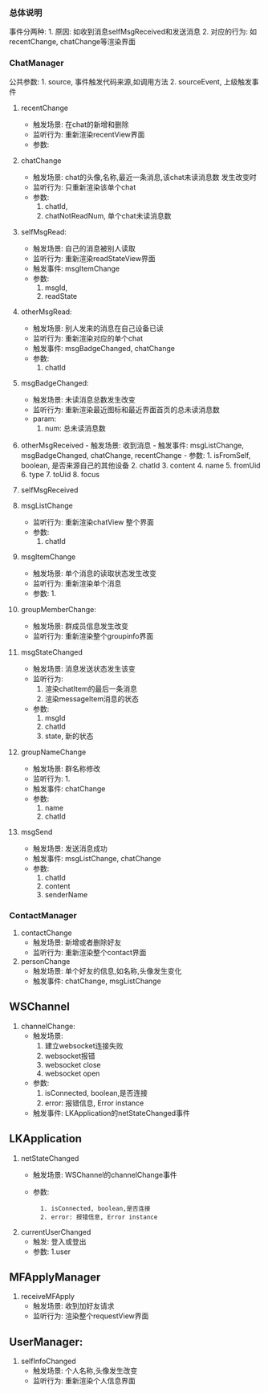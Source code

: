 ### 总体说明
事件分两种:
    1. 原因: 如收到消息selfMsgReceived和发送消息
    2. 对应的行为: 如recentChange, chatChange等渲染界面


### ChatManager

公共参数: 
     1. source, 事件触发代码来源,如调用方法
     2. sourceEvent, 上级触发事件


1. recentChange
   - 触发场景: 在chat的新增和删除
   - 监听行为: 重新渲染recentView界面
   - 参数: 

2. chatChange
    - 触发场景: chat的头像,名称,最近一条消息,该chat未读消息数 发生改变时
    - 监听行为: 只重新渲染该单个chat
    - 参数: 
        1. chatId,
        2. chatNotReadNum, 单个chat未读消息数
3. selfMsgRead: 
    - 触发场景: 自己的消息被别人读取
    - 监听行为: 重新渲染readStateView界面
    - 触发事件: msgItemChange
    - 参数: 
        1. msgId,
        2. readState
4. otherMsgRead:
    - 触发场景: 别人发来的消息在自己设备已读
    - 监听行为: 重新渲染对应的单个chat
    - 触发事件: msgBadgeChanged, chatChange
    - 参数: 
        1. chatId
5. msgBadgeChanged: 
    - 触发场景: 未读消息总数发生改变
    - 监听行为: 重新渲染最近图标和最近界面首页的总未读消息数
    - param: 
        1. num: 总未读消息数


6. otherMsgReceived
        - 触发场景: 收到消息
        - 触发事件: msgListChange, msgBadgeChanged, 
        chatChange, recentChange
        - 参数: 
            1. isFromSelf, boolean, 是否来源自己的其他设备
            2. chatId
            3. content
            4. name
            5. fromUid
            6. type
            7. toUid
            8. focus
7. selfMsgReceived

8. msgListChange
    - 监听行为: 重新渲染chatView 整个界面
    - 参数: 
        1. chatId
9. msgItemChange
    - 触发场景: 单个消息的读取状态发生改变
    - 监听行为: 重新渲染单个消息
    - 参数: 
        1. 
10. groupMemberChange: 
    - 触发场景: 群成员信息发生改变
    - 监听行为: 重新渲染整个groupinfo界面

11. msgStateChanged
    - 触发场景: 消息发送状态发生该变
    - 监听行为: 
        1. 渲染chatItem的最后一条消息
        2. 渲染messageItem消息的状态
    - 参数: 
        1. msgId
        2. chatId
        3. state, 新的状态
12. groupNameChange
    - 触发场景: 群名称修改
    - 监听行为: 
        1. 
    - 触发事件: chatChange
    - 参数: 
        1. name
        2. chatId
13. msgSend
    - 触发场景: 发送消息成功
    - 触发事件: msgListChange, chatChange
    - 参数: 
        1. chatId
        2. content
        3. senderName
    
 
### ContactManager
1. contactChange
   - 触发场景: 新增或者删除好友
   - 监听行为: 重新渲染整个contact界面
2. personChange
   - 触发场景: 单个好友的信息,如名称,头像发生变化
   - 触发事件: chatChange, msgListChange
   
## WSChannel
1. channelChange: 
    - 触发场景: 
         1. 建立websocket连接失败
         2. websocket报错
         3. websocket close
         4. websocket open
    - 参数: 
        1. isConnected, boolean,是否连接
        2. error: 报错信息, Error instance
    - 触发事件: LKApplication的netStateChanged事件
## LKApplication
1. netStateChanged
    - 触发场景: WSChannel的channelChange事件
    - 参数: 
    
            1. isConnected, boolean,是否连接
            2. error: 报错信息, Error instance
2. currentUserChanged
    - 触发: 登入或登出
    - 参数:
        1.user
## MFApplyManager
1. receiveMFApply
    - 触发场景: 收到加好友请求
    - 监听行为: 渲染整个requestView界面

## UserManager: 
1. selfInfoChanged
    - 触发场景: 个人名称,头像发生改变
    - 监听行为: 重新渲染个人信息界面
    
